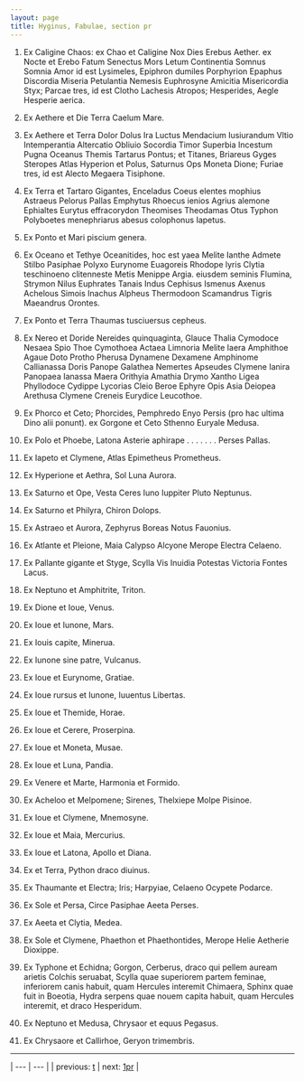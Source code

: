 ```yaml
---
layout: page
title: Hyginus, Fabulae, section pr
---
```


1. Ex Caligine Chaos: ex Chao et Caligine Nox Dies Erebus Aether. ex Nocte et Erebo Fatum Senectus Mors Letum Continentia Somnus Somnia Amor id est Lysimeles, Epiphron dumiles Porphyrion Epaphus Discordia Miseria Petulantia Nemesis Euphrosyne Amicitia Misericordia Styx; Parcae tres, id est Clotho Lachesis Atropos; Hesperides, Aegle Hesperie aerica.



2. Ex Aethere et Die Terra Caelum Mare.



3. Ex Aethere et Terra Dolor Dolus Ira Luctus Mendacium Iusiurandum Vltio Intemperantia Altercatio Obliuio Socordia Timor Superbia Incestum Pugna Oceanus Themis Tartarus Pontus; et Titanes, Briareus Gyges Steropes Atlas Hyperion et Polus, Saturnus Ops Moneta Dione; Furiae tres, id est Alecto Megaera Tisiphone.



4. Ex Terra et Tartaro Gigantes, Enceladus Coeus elentes mophius Astraeus Pelorus Pallas Emphytus Rhoecus ienios Agrius alemone Ephialtes Eurytus effracorydon Theomises Theodamas Otus Typhon Polyboetes menephriarus abesus colophonus Iapetus.



5. Ex Ponto et Mari piscium genera.



6. Ex Oceano et Tethye Oceanitides, hoc est yaea Melite Ianthe Admete Stilbo Pasiphae Polyxo Eurynome Euagoreis Rhodope lyris Clytia teschinoeno clitenneste Metis Menippe Argia. eiusdem seminis Flumina, Strymon Nilus Euphrates Tanais Indus Cephisus Ismenus Axenus Achelous Simois Inachus Alpheus Thermodoon Scamandrus Tigris Maeandrus Orontes.



7. Ex Ponto et Terra Thaumas tusciuersus cepheus.



8. Ex Nereo et Doride Nereides quinquaginta, Glauce Thalia Cymodoce Nesaea Spio Thoe Cymothoea Actaea Limnoria Melite Iaera Amphithoe Agaue Doto Protho Pherusa Dynamene Dexamene Amphinome Callianassa Doris Panope Galathea Nemertes Apseudes Clymene Ianira Panopaea Ianassa Maera Orithyia Amathia Drymo Xantho Ligea Phyllodoce Cydippe Lycorias Cleio Beroe Ephyre Opis Asia Deiopea Arethusa Clymene Creneis Eurydice Leucothoe.



9. Ex Phorco et Ceto; Phorcides, Pemphredo Enyo Persis (pro hac ultima Dino alii ponunt). ex Gorgone et Ceto Sthenno Euryale Medusa.



10. Ex Polo et Phoebe, Latona Asterie aphirape . . . . . . . Perses Pallas.



11. Ex Iapeto et Clymene, Atlas Epimetheus Prometheus.



12. Ex Hyperione et Aethra, Sol Luna Aurora.



13. Ex Saturno et Ope, Vesta Ceres Iuno Iuppiter Pluto Neptunus.



14. Ex Saturno et Philyra, Chiron Dolops.



15. Ex Astraeo et Aurora, Zephyrus Boreas Notus Fauonius.



16. Ex Atlante et Pleione, Maia Calypso Alcyone Merope Electra Celaeno.



17. Ex Pallante gigante et Styge, Scylla Vis Inuidia Potestas Victoria Fontes Lacus.



18. Ex Neptuno et Amphitrite, Triton.



19. Ex Dione et Ioue, Venus.



20. Ex Ioue et Iunone, Mars.



21. Ex Iouis capite, Minerua.



22. Ex Iunone sine patre, Vulcanus.



23. Ex Ioue et Eurynome, Gratiae.



24. Ex Ioue rursus et Iunone, Iuuentus Libertas.



25. Ex Ioue et Themide, Horae.



26. Ex Ioue et Cerere, Proserpina.



27. Ex Ioue et Moneta, Musae.



28. Ex Ioue et Luna, Pandia.



29. Ex Venere et Marte, Harmonia et Formido.



30. Ex Acheloo et Melpomene; Sirenes, Thelxiepe Molpe Pisinoe.



31. Ex Ioue et Clymene, Mnemosyne.



32. Ex Ioue et Maia, Mercurius.



33. Ex Ioue et Latona, Apollo et Diana.



34. Ex et Terra, Python draco diuinus.



35. Ex Thaumante et Electra; Iris; Harpyiae, Celaeno Ocypete Podarce.



36. Ex Sole et Persa, Circe Pasiphae Aeeta Perses.



37. Ex Aeeta et Clytia, Medea.



38. Ex Sole et Clymene, Phaethon et Phaethontides, Merope Helie Aetherie Dioxippe.



39. Ex Typhone et Echidna; Gorgon, Cerberus, draco qui pellem auream arietis Colchis seruabat, Scylla quae superiorem partem feminae, inferiorem canis habuit, quam Hercules interemit Chimaera, Sphinx quae fuit in Boeotia, Hydra serpens quae nouem capita habuit, quam Hercules interemit, et draco Hesperidum.



40. Ex Neptuno et Medusa, Chrysaor et equus Pegasus.



41. Ex Chrysaore et Callirhoe, Geryon trimembris.



---

| --- | --- |
| previous: [t](../t/) | next: [1pr](../1pr/) |